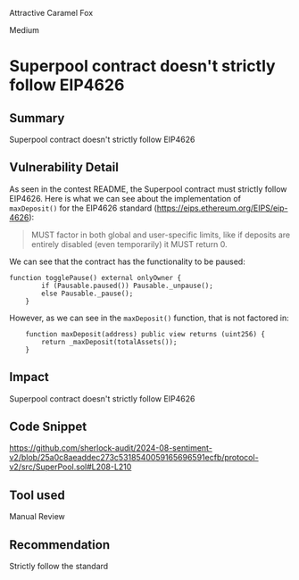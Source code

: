 Attractive Caramel Fox

Medium

# Superpool contract doesn't strictly follow EIP4626

## Summary
Superpool contract doesn't strictly follow EIP4626

## Vulnerability Detail
As seen in the contest README, the Superpool contract must strictly follow EIP4626. Here is what we can see about the implementation of `maxDeposit()` for the EIP4626 standard (https://eips.ethereum.org/EIPS/eip-4626):
>MUST factor in both global and user-specific limits, like if deposits are entirely disabled (even temporarily) it MUST return 0.

We can see that the contract has the functionality to be paused:
```solidity
function togglePause() external onlyOwner {
        if (Pausable.paused()) Pausable._unpause();
        else Pausable._pause();
    }
```

However, as we can see in the `maxDeposit()` function, that is not factored in:
```solidity
    function maxDeposit(address) public view returns (uint256) {
        return _maxDeposit(totalAssets());
    }
```
## Impact
Superpool contract doesn't strictly follow EIP4626
## Code Snippet
https://github.com/sherlock-audit/2024-08-sentiment-v2/blob/25a0c8aeaddec273c5318540059165696591ecfb/protocol-v2/src/SuperPool.sol#L208-L210
## Tool used
Manual Review

## Recommendation
Strictly follow the standard